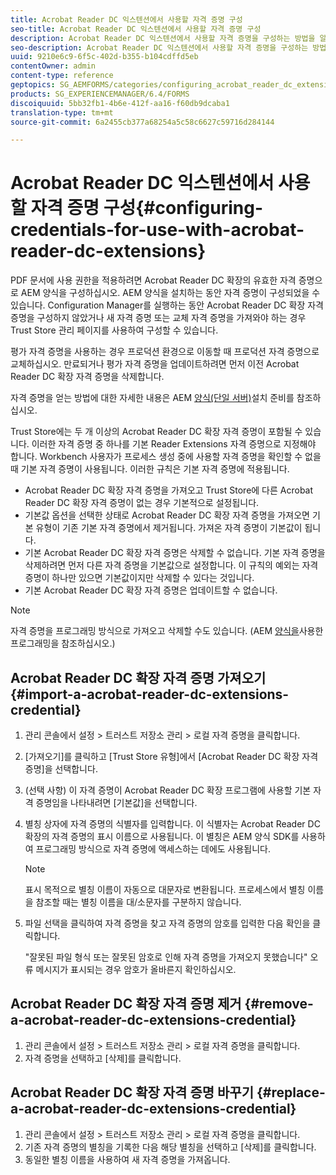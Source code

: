 ```yaml
---
title: Acrobat Reader DC 익스텐션에서 사용할 자격 증명 구성
seo-title: Acrobat Reader DC 익스텐션에서 사용할 자격 증명 구성
description: Acrobat Reader DC 익스텐션에서 사용할 자격 증명을 구성하는 방법을 알아봅니다.
seo-description: Acrobat Reader DC 익스텐션에서 사용할 자격 증명을 구성하는 방법을 알아봅니다.
uuid: 9210e6c9-6f5c-402d-b355-b104cdffd5eb
contentOwner: admin
content-type: reference
geptopics: SG_AEMFORMS/categories/configuring_acrobat_reader_dc_extensions
products: SG_EXPERIENCEMANAGER/6.4/FORMS
discoiquuid: 5bb32fb1-4b6e-412f-aa16-f60db9dcaba1
translation-type: tm+mt
source-git-commit: 6a2455cb377a68254a5c58c6627c59716d284144

---
```



# Acrobat Reader DC 익스텐션에서 사용할 자격 증명 구성{#configuring-credentials-for-use-with-acrobat-reader-dc-extensions}

PDF 문서에 사용 권한을 적용하려면 Acrobat Reader DC 확장의 유효한 자격 증명으로 AEM 양식을 구성하십시오. AEM 양식을 설치하는 동안 자격 증명이 구성되었을 수 있습니다. Configuration Manager를 실행하는 동안 Acrobat Reader DC 확장 자격 증명을 구성하지 않았거나 새 자격 증명 또는 교체 자격 증명을 가져와야 하는 경우 Trust Store 관리 페이지를 사용하여 구성할 수 있습니다.

평가 자격 증명을 사용하는 경우 프로덕션 환경으로 이동할 때 프로덕션 자격 증명으로 교체하십시오. 만료되거나 평가 자격 증명을 업데이트하려면 먼저 이전 Acrobat Reader DC 확장 자격 증명을 삭제합니다.

자격 증명을 얻는 방법에 대한 자세한 내용은 AEM [양식(단일 서버)](https://www.adobe.com/go/learn_aemforms_prepareInstallsingle_63)설치 준비를 참조하십시오.

Trust Store에는 두 개 이상의 Acrobat Reader DC 확장 자격 증명이 포함될 수 있습니다. 이러한 자격 증명 중 하나를 기본 Reader Extensions 자격 증명으로 지정해야 합니다. Workbench 사용자가 프로세스 생성 중에 사용할 자격 증명을 확인할 수 없을 때 기본 자격 증명이 사용됩니다. 이러한 규칙은 기본 자격 증명에 적용됩니다.

* Acrobat Reader DC 확장 자격 증명을 가져오고 Trust Store에 다른 Acrobat Reader DC 확장 자격 증명이 없는 경우 기본적으로 설정됩니다.
* 기본값 옵션을 선택한 상태로 Acrobat Reader DC 확장 자격 증명을 가져오면 기본 유형이 기존 기본 자격 증명에서 제거됩니다. 가져온 자격 증명이 기본값이 됩니다.
* 기본 Acrobat Reader DC 확장 자격 증명은 삭제할 수 없습니다. 기본 자격 증명을 삭제하려면 먼저 다른 자격 증명을 기본값으로 설정합니다. 이 규칙의 예외는 자격 증명이 하나만 있으면 기본값이지만 삭제할 수 있다는 것입니다.
* 기본 Acrobat Reader DC 확장 자격 증명은 업데이트할 수 없습니다.

>[!NOTE]
>
>자격 증명을 프로그래밍 방식으로 가져오고 삭제할 수도 있습니다. (AEM [양식을](https://www.adobe.com/go/learn_aemforms_programming_63)사용한 프로그래밍을 참조하십시오.)

## Acrobat Reader DC 확장 자격 증명 가져오기 {#import-a-acrobat-reader-dc-extensions-credential}

1. 관리 콘솔에서 설정 > 트러스트 저장소 관리 > 로컬 자격 증명을 클릭합니다.
1. [가져오기]를 클릭하고 [Trust Store 유형]에서 [Acrobat Reader DC 확장 자격 증명]을 선택합니다.
1. (선택 사항) 이 자격 증명이 Acrobat Reader DC 확장 프로그램에 사용할 기본 자격 증명임을 나타내려면 [기본값]을 선택합니다.
1. 별칭 상자에 자격 증명의 식별자를 입력합니다. 이 식별자는 Acrobat Reader DC 확장의 자격 증명의 표시 이름으로 사용됩니다. 이 별칭은 AEM 양식 SDK를 사용하여 프로그래밍 방식으로 자격 증명에 액세스하는 데에도 사용됩니다.

   >[!NOTE]
   >
   >표시 목적으로 별칭 이름이 자동으로 대문자로 변환됩니다. 프로세스에서 별칭 이름을 참조할 때는 별칭 이름을 대/소문자를 구분하지 않습니다.

1. 파일 선택을 클릭하여 자격 증명을 찾고 자격 증명의 암호를 입력한 다음 확인을 클릭합니다.

   &quot;잘못된 파일 형식 또는 잘못된 암호로 인해 자격 증명을 가져오지 못했습니다&quot; 오류 메시지가 표시되는 경우 암호가 올바른지 확인하십시오.

## Acrobat Reader DC 확장 자격 증명 제거 {#remove-a-acrobat-reader-dc-extensions-credential}

1. 관리 콘솔에서 설정 > 트러스트 저장소 관리 > 로컬 자격 증명을 클릭합니다.
1. 자격 증명을 선택하고 [삭제]를 클릭합니다.

## Acrobat Reader DC 확장 자격 증명 바꾸기 {#replace-a-acrobat-reader-dc-extensions-credential}

1. 관리 콘솔에서 설정 > 트러스트 저장소 관리 > 로컬 자격 증명을 클릭합니다.
1. 기존 자격 증명의 별칭을 기록한 다음 해당 별칭을 선택하고 [삭제]를 클릭합니다.
1. 동일한 별칭 이름을 사용하여 새 자격 증명을 가져옵니다.

